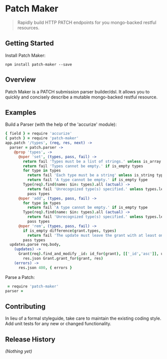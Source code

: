 # Patch Maker

> Rapidly build HTTP PATCH endpoints for you mongo-backed restful resources.

## Getting Started

Install Patch Maker:

```shell
npm install patch-maker --save
```

## Overview

Patch Maker is a PATCH submission parser builder/dsl. It allows you to quickly and concisely describe a mutable mongo-backed restful resource.  

## Examples

Build a Parser (with the help of the 'accurize' module):

```coffee
{ field } = require 'accurize'
{ patch } = require 'patch-maker'
app.patch '/types', (req, res, next) ->
  parser = patch.parser ->
    @prop 'types', ->
      @oper 'set', (types, pass, fail) ->
        return fail 'Types must be a list of strings.' unless is_array types
        return fail 'Types cannot be empty.' if is_empty types
        for type in types
          return fail 'Each type must be a string' unless is_string type
          return fail 'A type cannot be empty.' if is_empty type
        Type(req).find(name: $in: types).all (actual) ->
          return fail 'Unrecognized type(s) specified.' unless types.length is actual.length
          pass types
      @oper 'add', (types, pass, fail) ->
        for type in types
          return fail 'A type cannot be empty.' if is_empty type
        Type(req).find(name: $in: types).all (actual) ->
          return fail 'Unrecognized type(s) specified.' unless types.length is actual.length
          pass types
      @oper 'rem', (types, pass, fail) ->
        if is_empty difference(grant.types, types)
          return fail 'The update must leave the grant with at least one type.'
        pass types
  updates.parse req.body,
    (updates) ->
      Grant(req).find_and_modify _id: id_for(grant), [['_id','asc']], updates, new: true, (grant) ->
        res.json Grant.grant_for(grant, res)
    (errors) ->
      res.json 400, { errors }
```


Parse a Patch:

```coffee
 = require 'patch-maker'
parser =
```

## Contributing
In lieu of a formal styleguide, take care to maintain the existing coding style. Add unit tests for any new or changed functionality.

## Release History
_(Nothing yet)_
